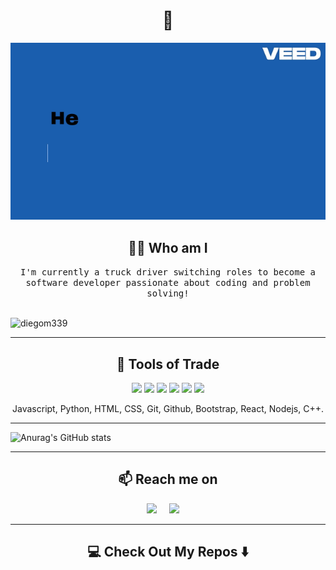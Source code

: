 <h1 align="center"> 👋 </h1>
<div align="center">
  <img src="Project Name.gif" alt="header"/>
</div>


<h2 align="center"> 👨‍💻 Who am I </h2>
<p align="center">
  <samp> I'm currently a truck driver switching roles to become a software developer passionate about coding and problem solving!
  </samp>
  <br> <br>
  <p align="left"> <img src="https://komarev.com/ghpvc/?username=diegom339&label=Profile%20views&color=0e75b6&style=flat" alt="diegom339" /> </p>

</p>

<hr>

<h2 align="center"> 🔭 Tools of Trade</h2>
<p align="center">
  <img src="https://img.shields.io/badge/javascript-%23323330.svg?style=for-the-badge&logo=javascript&logoColor=%23F7DF1E" />
  <img src="https://img.shields.io/badge/html5-%23E34F26.svg?style=for-the-badge&logo=html5&logoColor=white"/> 
  <img src="https://img.shields.io/badge/react%20-%2300D9FF.svg?&style=for-the-badge&logo=react&logoColor=white" /> 
  <img src="https://img.shields.io/badge/node.js-6DA55F?style=for-the-badge&logo=node.js&logoColor=white" />
  <img src="https://img.shields.io/badge/python-3670A0?style=for-the-badge&logo=python&logoColor=ffdd54" />
  <img src="https://img.shields.io/badge/bootstrap-%238511FA.svg?style=for-the-badge&logo=bootstrap&logoColor=white" />
  
</p>
<p align="center">Javascript, Python, HTML, CSS, Git, Github, Bootstrap, React, Nodejs, C++.</p>

<hr>

![Anurag's GitHub stats](https://github-readme-stats.vercel.app/api?username=anuraghazra&show_icons=true&theme=radical)

<hr>

<h2  align="center">📫 Reach me on</h2>
<p align="center">
  <a target="_blank"href="linkedin.com/in/diego-martinez-6642b1120"><img src="https://img.shields.io/badge/linkedin-%230077B5.svg?&style=for-the-badge&logo=linkedin&logoColor=white" /></a>&nbsp;&nbsp;&nbsp;&nbsp;
  <a href="mailto:diegom339@gmail.com?subject=Hello%20Ileri,%20From%20Github"><img src="https://img.shields.io/badge/gmail-%23D14836.svg?&style=for-the-badge&logo=gmail&logoColor=white" /></a>&nbsp;&nbsp;&nbsp;&nbsp;
</p>

<hr>

<h2  align="center">💻 Check Out My Repos ⬇️ </h2>
